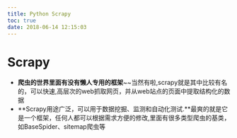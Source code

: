 ```yaml
---
title: Python Scrapy
toc: true
date: 2018-06-14 12:15:03
---
```

# Scrapy

- **爬虫的世界里面有没有懒人专用的框架**~~当然有啦,scrapy就是其中比较有名的，可以快速,高层次的web抓取网页，并从web站点的页面中提取结构化的数据
- **Scrapy用途广泛，可以用于数据挖掘、监测和自动化测试.**最爽的就是它是一个框架，任何人都可以根据需求方便的修改,里面有很多类型爬虫的基类，如BaseSpider、sitemap爬虫等
